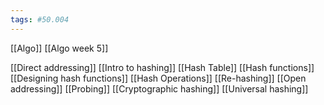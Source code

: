 ```yaml
---
tags: #50.004
---
```

[[Algo]]
[[Algo week 5]]

[[Direct addressing]]
[[Intro to hashing]]
[[Hash Table]]
[[Hash functions]]
[[Designing hash functions]]
[[Hash Operations]]
[[Re-hashing]]
[[Open addressing]]
[[Probing]]
[[Cryptographic hashing]]
[[Universal hashing]]